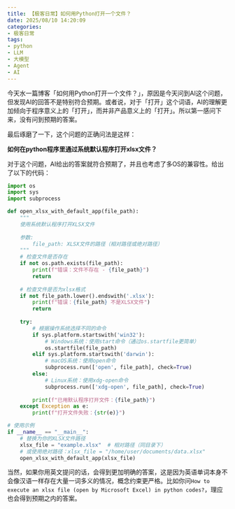 ```yaml
---
title: 【极客日常】如何用Python打开一个文件？
date: 2025/08/10 14:20:09
categories:
- 极客日常
tags:
- python
- LLM
- 大模型
- Agent
- AI
---
```


今天水一篇博客「如何用Python打开一个文件？」，原因是今天问到AI这个问题，但发现AI的回答不是特别符合预期。或者说，对于「打开」这个词语，AI的理解更加倾向于程序意义上的「打开」，而并非产品意义上的「打开」。所以第一感问下来，没有问到预期的答案。

最后琢磨了一下，这个问题的正确问法是这样：

<!-- more -->

**如何在python程序里通过系统默认程序打开xlsx文件？**

对于这个问题，AI给出的答案就符合预期了，并且也考虑了多OS的兼容性。给出了以下的代码：

```python
import os
import sys
import subprocess

def open_xlsx_with_default_app(file_path):
    """
    使用系统默认程序打开XLSX文件
    
    参数:
        file_path: XLSX文件的路径（相对路径或绝对路径）
    """
    # 检查文件是否存在
    if not os.path.exists(file_path):
        print(f"错误：文件不存在 - {file_path}")
        return
    
    # 检查文件是否为xlsx格式
    if not file_path.lower().endswith('.xlsx'):
        print(f"错误：{file_path} 不是XLSX文件")
        return
    
    try:
        # 根据操作系统选择不同的命令
        if sys.platform.startswith('win32'):
            # Windows系统：使用start命令（通过os.startfile更简单）
            os.startfile(file_path)
        elif sys.platform.startswith('darwin'):
            # macOS系统：使用open命令
            subprocess.run(['open', file_path], check=True)
        else:
            # Linux系统：使用xdg-open命令
            subprocess.run(['xdg-open', file_path], check=True)
        
        print(f"已用默认程序打开文件：{file_path}")
    except Exception as e:
        print(f"打开文件失败：{str(e)}")

# 使用示例
if __name__ == "__main__":
    # 替换为你的XLSX文件路径
    xlsx_file = "example.xlsx"  # 相对路径（同目录下）
    # 或使用绝对路径：xlsx_file = "/home/user/documents/data.xlsx"
    open_xlsx_with_default_app(xlsx_file)
```

当然，如果你用英文提问的话，会得到更加明确的答案，这是因为英语单词本身不会像汉语一样存在大量一词多义的情况，概念约束更严格。比如你问`How to execute an xlsx file (open by Microsoft Excel) in python codes?`，理应也会得到预期之内的答案。

